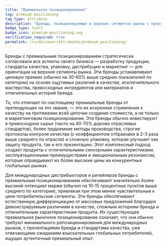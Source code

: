 ```yaml
---
title: "Премиальное позиционирование"
tag: premium-positioning
tag_type: attribute
description: "Бренды, позиционируемые в верхних сегментах рынка с превосходным качеством, отличительными атрибутами и ценами выше средних по категории."
badge_type: tier1
badge_icon: premium-positioning.svg
verification_required: true
permalink: /ru/discover/attributes/premium-positioning/
---
```


Бренды с премиальным позиционированием стратегически согласовали все аспекты своего бизнеса — разработку продукции, стандарты качества, упаковку, дистрибуцию и маркетинг — для ориентации на верхние сегменты рынка. Эти бренды устанавливают ценовую премию (обычно на 30-60% выше средних показателей по категории) на основе ощутимых различий в качестве, исключительного мастерства, превосходных ингредиентов или материалов и отличительных историй бренда.

То, что отличает по-настоящему премиальные бренды от претендующих на это звание, — это их искреннее стремление к качеству на протяжении всей цепочки создания стоимости, а не только в маркетинговом позиционировании. Эти бренды обычно инвестируют в превосходное сырье (часто на 40-70% дороже отраслевых стандартов), более трудоемкие методы производства, строгие протоколы контроля качества (с коэффициентом отбраковки в 2-3 раза выше среднего по отрасли) и сложную упаковку, которая улучшает как защиту продукта, так и его презентацию. Этот комплексный подход создает продукты с отличительными сенсорными характеристиками, эксплуатационными преимуществами и эмоциональным резонансом, которые оправдывают их более высокие цены на конкурентных глобальных рынках.

Для международных дистрибьюторов и ритейлеров бренды с премиальным позиционированием обеспечивают значительно более высокий потенциал маржи (обычно на 10-15 процентных пунктов выше среднего по категории), привлекая при этом менее чувствительные к цене потребительские сегменты. Эти бренды обеспечивают естественную дифференциацию от массовых предложений благодаря демонстрируемым различиям в качестве, сложным историям бренда и отличительным характеристикам продукта. Их существующее премиальное рыночное позиционирование означает, что они обычно требуют минимального репозиционирования для международных рынков, с презентациями бренда и стандартами качества, уже отвечающими ожиданиям взыскательных глобальных потребителей, ищущих аутентичный премиальный опыт.